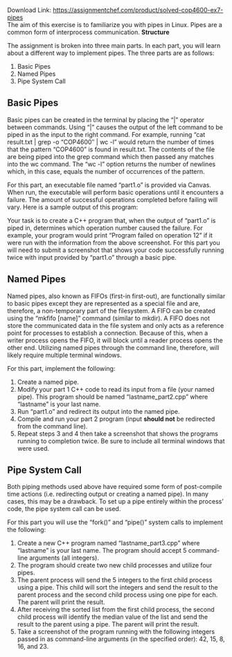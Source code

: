 Download Link: https://assignmentchef.com/product/solved-cop4600-ex7-pipes
<br>
The aim of this exercise is to familiarize you with pipes in Linux. Pipes are a common form of interprocess communication. <strong>Structure </strong>

The assignment is broken into three main parts. In each part, you will learn about a different way to implement pipes. The three parts are as follows:

<ol>

 <li>Basic Pipes</li>

 <li>Named Pipes</li>

 <li>Pipe System Call</li>

</ol>

<h2>Basic Pipes</h2>

Basic pipes can be created in the terminal by placing the “|” operator between commands. Using “|” causes the output of the left command to be piped in as the input to the right command. For example, running “cat result.txt | grep -o “COP4600″ | wc -l” would return the number of times that the pattern “COP4600” is found in result.txt. The contents of the file are being piped into the grep command which then passed any matches into the wc command. The “wc -l” option returns the number of newlines which, in this case, equals the number of occurrences of the pattern.

For this part, an executable file named “part1.o” is provided via Canvas. When run, the executable will perform basic operations until it encounters a failure. The amount of successful operations completed before failing will vary. Here is a sample output of this program:

Your task is to create a C++ program that, when the output of “part1.o” is piped in, determines which operation number caused the failure. For example, your program would print “Program failed on operation 12” if it were run with the information from the above screenshot. For this part you will need to submit a screenshot that shows your code successfully running twice with input provided by “part1.o” through a basic pipe.

<h2>Named Pipes</h2>

Named pipes, also known as FIFOs (first-in first-out), are functionally similar to basic pipes except they are represented as a special file and are, therefore, a non-temporary part of the filesystem. A FIFO can be created using the “mkfifo [name]” command (similar to mkdir). A FIFO does not store the communicated data in the file system and only acts as a reference point for processes to establish a connection. Because of this, when a writer process opens the FIFO, it will block until a reader process opens the other end. Utilizing named pipes through the command line, therefore, will likely require multiple terminal windows.

For this part, implement the following:

<ol>

 <li>Create a named pipe.</li>

 <li>Modify your part 1 C++ code to read its input from a file (your named pipe). This program should be named “lastname_part2.cpp” where “lastname” is your last name.</li>

 <li>Run “part1.o” and redirect its output into the named pipe.</li>

 <li>Compile and run your part 2 program (input <strong>should not</strong> be redirected from the command line).</li>

 <li>Repeat steps 3 and 4 then take a screenshot that shows the programs running to completion twice. Be sure to include all terminal windows that were used.</li>

</ol>

<h2>Pipe System Call</h2>

Both piping methods used above have required some form of post-compile time actions (i.e. redirecting output or creating a named pipe). In many cases, this may be a drawback. To set up a pipe entirely within the process’ code, the pipe system call can be used.

For this part you will use the “fork()” and “pipe()” system calls to implement the following:

<ol>

 <li>Create a new C++ program named “lastname_part3.cpp” where “lastname” is your last name. The program should accept 5 command-line arguments (all integers).</li>

 <li>The program should create two new child processes and utilize four pipes.</li>

 <li>The parent process will send the 5 integers to the first child process using a pipe. This child will sort the integers and send the result to the parent process and the second child process using one pipe for each. The parent will print the result.</li>

 <li>After receiving the sorted list from the first child process, the second child process will identify the median value of the list and send the result to the parent using a pipe. The parent will print the result.</li>

 <li>Take a screenshot of the program running with the following integers passed in as command-line arguments (in the specified order): 42, 15, 8, 16, and 23.</li>

</ol>